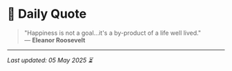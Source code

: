 # 📜 Daily Quote

> "Happiness is not a goal...it's a by-product of a life well lived."  
> — **Eleanor Roosevelt**

---

_Last updated: 05 May 2025 ⏳_
